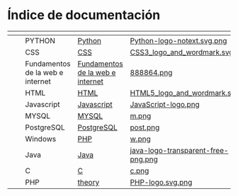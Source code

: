 # Índice de documentación

<table data-view="cards"><thead><tr><th></th><th></th><th></th><th data-hidden data-card-target data-type="content-ref"></th><th data-hidden data-card-cover data-type="files"></th></tr></thead><tbody><tr><td></td><td></td><td>PYTHON</td><td><a href="http://127.0.0.1:5000/o/3fEQuHVvmRU6vtsgxVxS/s/cJDlTuFGqEA7ayY9tXP3/">Python</a></td><td><a href=".gitbook/assets/Python-logo-notext.svg.png">Python-logo-notext.svg.png</a></td></tr><tr><td></td><td></td><td>CSS</td><td><a href="http://127.0.0.1:5000/o/3fEQuHVvmRU6vtsgxVxS/s/DAnuXluzes8adfcdbjVr/">CSS</a></td><td><a href=".gitbook/assets/CSS3_logo_and_wordmark.svg.png">CSS3_logo_and_wordmark.svg.png</a></td></tr><tr><td></td><td></td><td>Fundamentos de la web e internet</td><td><a href="http://127.0.0.1:5000/o/3fEQuHVvmRU6vtsgxVxS/s/8qx14kFZT89P2BIpMXHS/">Fundamentos de la web e internet</a></td><td><a href=".gitbook/assets/888864.png">888864.png</a></td></tr><tr><td></td><td></td><td>HTML</td><td><a href="http://127.0.0.1:5000/o/3fEQuHVvmRU6vtsgxVxS/s/ZEfzU6CpiGrzWLfTn6bI/">HTML</a></td><td><a href=".gitbook/assets/HTML5_logo_and_wordmark.svg.png">HTML5_logo_and_wordmark.svg.png</a></td></tr><tr><td></td><td></td><td>Javascript</td><td><a href="http://127.0.0.1:5000/o/3fEQuHVvmRU6vtsgxVxS/s/9XDTdIQAiDZ23jFEaNTc/">Javascript</a></td><td><a href=".gitbook/assets/JavaScript-logo.png">JavaScript-logo.png</a></td></tr><tr><td></td><td></td><td>MYSQL</td><td><a href="http://127.0.0.1:5000/o/3fEQuHVvmRU6vtsgxVxS/s/j5SgEwYMlzMWng1jYwTu/">MYSQL</a></td><td><a href=".gitbook/assets/m.png">m.png</a></td></tr><tr><td></td><td></td><td>PostgreSQL</td><td><a href="http://127.0.0.1:5000/o/3fEQuHVvmRU6vtsgxVxS/s/CCH3Xrr2DwEaWsOJm0wA/">PostgreSQL</a></td><td><a href=".gitbook/assets/post.png">post.png</a></td></tr><tr><td></td><td></td><td>Windows</td><td><a href="http://127.0.0.1:5000/o/3fEQuHVvmRU6vtsgxVxS/s/XQj7G1YVDey2lIwXUWtS/">PHP</a></td><td><a href=".gitbook/assets/w.png">w.png</a></td></tr><tr><td></td><td></td><td>Java</td><td><a href="http://127.0.0.1:5000/o/3fEQuHVvmRU6vtsgxVxS/s/02IAZ3N8plCHcNuSBB7G/">Java</a></td><td><a href=".gitbook/assets/java-logo-transparent-free-png.png">java-logo-transparent-free-png.png</a></td></tr><tr><td></td><td></td><td>C</td><td><a href="http://127.0.0.1:5000/o/3fEQuHVvmRU6vtsgxVxS/s/hPkoNDjO4AfMAVJRcpx5/">C</a></td><td><a href=".gitbook/assets/c.png">c.png</a></td></tr><tr><td></td><td></td><td>PHP</td><td><a href="http://127.0.0.1:5000/s/XQj7G1YVDey2lIwXUWtS/theory">theory</a></td><td><a href=".gitbook/assets/PHP-logo.svg.png">PHP-logo.svg.png</a></td></tr></tbody></table>
